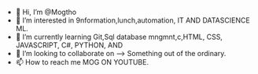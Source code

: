 - 👋 Hi, I’m @Mogtho
- 👀 I’m interested in 9nformation,lunch,automation, IT AND DATASCIENCE ML.  
- 🌱 I’m currently learning Git,Sql database mngmnt,c,HTML, CSS, JAVASCRIPT, C#, PYTHON, AND  
- 💞️ I’m looking to collaborate on --> Something out of the ordinary. 
- 📫 How to reach me MOG ON YOUTUBE. 

<!---
Mogtho/Mogtho is a ✨ special ✨ repository because its `README.md` (this file) appears on your GitHub profile.
You can click the Preview link to take a look at your changes.
--->
